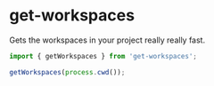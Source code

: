 # get-workspaces
Gets the workspaces in your project really really fast.

```js
import { getWorkspaces } from 'get-workspaces';

getWorkspaces(process.cwd());
```